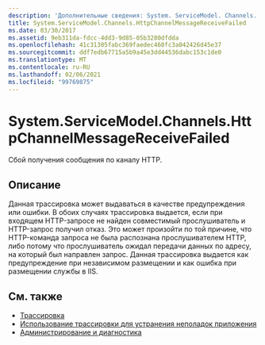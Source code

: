 ```yaml
---
description: 'Дополнительные сведения: System. ServiceModel. Channels. Хттпчаннелмессажерецеивефаилед'
title: System.ServiceModel.Channels.HttpChannelMessageReceiveFailed
ms.date: 03/30/2017
ms.assetid: 9eb311da-fdcc-4dd3-9d85-05b3280dfdda
ms.openlocfilehash: 41c31305fabc369faedec460fc3a042426d45e37
ms.sourcegitcommit: ddf7edb67715a5b9a45e3dd44536dabc153c1de0
ms.translationtype: MT
ms.contentlocale: ru-RU
ms.lasthandoff: 02/06/2021
ms.locfileid: "99769875"
---
```

# <a name="systemservicemodelchannelshttpchannelmessagereceivefailed"></a>System.ServiceModel.Channels.HttpChannelMessageReceiveFailed

Сбой получения сообщения по каналу HTTP.  
  
## <a name="description"></a>Описание  

 Данная трассировка может выдаваться в качестве предупреждения или ошибки. В обоих случаях трассировка выдается, если при входящем HTTP-запросе не найден совместимый прослушиватель и HTTP-запрос получил отказ. Это может произойти по той причине, что HTTP-команда запроса не была распознана прослушивателем HTTP, либо потому что прослушиватель ожидал передачи данных по адресу, на который был направлен запрос. Данная трассировка выдается как предупреждение при независимом размещении и как ошибка при размещении службы в IIS.  
  
## <a name="see-also"></a>См. также

- [Трассировка](index.md)
- [Использование трассировки для устранения неполадок приложения](using-tracing-to-troubleshoot-your-application.md)
- [Администрирование и диагностика](../index.md)
